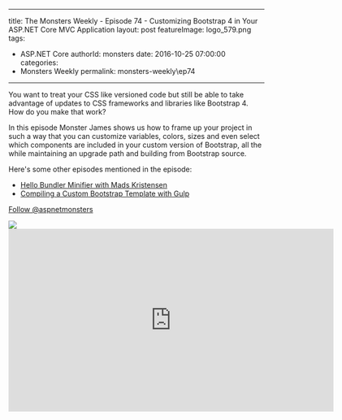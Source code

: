 
---
title: The Monsters Weekly - Episode 74 -  Customizing Bootstrap 4 in Your ASP.NET Core MVC Application
layout: post
featureImage: logo_579.png
tags: 
  - ASP.NET Core
authorId: monsters
date: 2016-10-25 07:00:00
categories:
  - Monsters Weekly
permalink: monsters-weekly\ep74
---

<p>You want to treat your CSS like versioned code but still be able to take advantage of updates to CSS frameworks and libraries like Bootstrap 4. How do you make that work?</p><p>In this episode Monster James shows us how to frame up your project in such a way that you can customize variables, colors, sizes and even select which components are included in your custom version of Bootstrap, all the while maintaining an upgrade path and building from Bootstrap source.</p><p>Here's some other episodes mentioned in the episode:</p><ul><li><a href="https://channel9.msdn.com/Series/aspnetmonsters/ASPNET-Monsters-Episode-43-Hello-Bundler-Minifier-with-Mads-Kristensen">Hello Bundler Minifier with Mads Kristensen</a></li><li><a href="https://channel9.msdn.com/Series/aspnetmonsters/ASPNET-Monsters-37-Compiling-a-Custom-Bootstrap-Template-with-Gulp">Compiling a Custom Bootstrap Template with Gulp</a></li></ul><p><a class="twitter-follow-button" href="https://twitter.com/aspnetmonsters">Follow @aspnetmonsters</a></p> <img src="http://m.webtrends.com/dcs1wotjh10000w0irc493s0e_6x1g/njs.gif?dcssip=channel9.msdn.com&dcsuri=https://s.ch9.ms/Series/aspnetmonsters/feed&WT.dl=0&WT.entryid=Entry:RSSView:79ca37d9501842399976a6aa003bfd91">

<!--more-->
<iframe src='https://channel9.msdn.com/Series/aspnetmonsters/ASPNET-Monsters-74-Customizing-Bootstrap-4-in-Your-ASPNET-Core-MVC-Application/player' width='640' height='360' allowFullScreen frameBorder='0'></iframe>
